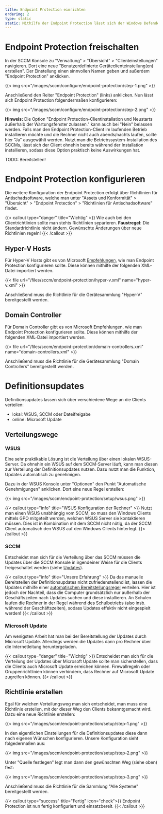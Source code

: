 ```yaml
---
title: Endpoint Protection einrichten
ordering: 2
type: static
static: Mithilfe der Endpoint Protection lässt sich der Windows Defender mithilfe des SCCM verwalten.
---
```


# Endpoint Protection freischalten

In der SCCM Konsole zu "Verwaltung" > "Übersicht" > "Clienteinstellungen" navigieren. Dort eine neue "Benutzerdefinierte Geräteclienteinstellung(en) erstellen". Der Einstellung einen sinnvollen Namen geben und außerdem "Endpoint Protection" anklicken.

{{< img src="/images/sccm/configure/endpoint-protection/step-1.png" >}}

Anschließend den Reiter "Endpoint Protection" (links) anklicken. Nun lässt sich Endpoint Protection folgendermaßen konfigurieren:

{{< img src="/images/sccm/configure/endpoint-protection/step-2.png" >}}

**Hinweis:** Die Option "Endpoint Protection-Clientinstallation und Neustarts außerhalb der Wartungsfenster zulassen." kann auch bei "Nein" belassen werden. Falls man den Endpoint Protection-Client im laufenden Betrieb installieren möchte und die Rechner nicht auch abends/nachts laufen, sollte hier "Ja" ausgewählt werden. Nutzt man die Betriebssystem-Installation des SCCMs, lässt sich der Client ohnehin bereits während der Installation installieren, sodass diese Option praktisch keine Auswirkungen hat.

TODO: Bereitstellen!

# Endpoint Protection konfigurieren

Die weitere Konfiguration der Endpoint Protection erfolgt über Richtlinien für Antischadsoftware, welche man unter "Assets und Konformität" > "Übersicht" > "Endpoint Protection" > "Richtlinien für Antischadsoftware" findet.

{{< callout type="danger" title="Wichtig" >}}
    Wie auch bei den Clientrichtlinien sollte man stehts Richtlinien separieren. **Faustregel:** Die Standardrichtlinie nicht ändern. Gewünschte Änderungen über neue Richtlinien regeln!
{{< /callout >}}

## Hyper-V Hosts

Für Hyper-V Hosts gibt es von Microsoft [Empfehlungen](https://support.microsoft.com/en-us/help/3105657/recommended-antivirus-exclusions-for-hyper-v-hosts), wie man Endpoint Protection konfigurieren sollte. Diese können mithilfe der folgenden XML-Datei importiert werden.

{{< file url="/files/sccm/endpoint-protection/hyper-v.xml" name="hyper-v.xml" >}}

Anschließend muss die Richtlinie für die Gerätesammlung "Hyper-V" bereitgestellt werden.

## Domain Controller

Für Domain Controller gibt es von Microsoft Empfehlungen, wie man Endpoint Protection konfigurieren sollte. Diese können mithilfe der folgenden XML-Datei importiert werden.

{{< file url="/files/sccm/endpoint-protection/domain-controllers.xml" name="domain-controllers.xml" >}}

Anschließend muss die Richtlinie für die Gerätesammlung "Domain Controllers" bereitgestellt werden.

# Definitionsupdates

Definitionsupdates lassen sich über verschiedene Wege an die Clients verteilen:

* lokal: WSUS, SCCM oder Dateifreigabe
* online: Microsoft Update

## Verteilungswege

### WSUS

Eine sehr praktikable Lösung ist die Verteilung über einen lokalen WSUS-Server. Da ohnehin ein WSUS auf dem SCCM-Server läuft, kann man diesen zur Verteilung der Definitionsupdates nutzen. Dazu nutzt man die Funktion, Updates automatisch zu genehmigen.

Dazu in der WSUS Konsole unter "Optionen" den Punkt "Automatische Genehmigungen" anklicken. Dort eine neue Regel erstellen:

{{< img src="/images/sccm/endpoint-protection/setup/wsus.png" >}}

{{< callout type="info" title="WSUS Konfiguration der Rechner" >}}
    Nutzt man einen WSUS unabhängig vom SCCM, so muss den Windows Clients mittels GPO mitgeteilt werden, welchen WSUS Server sie kontaktieren müssen. Dies ist in Kombination mit dem SCCM nicht nötig, da der SCCM Client automatisch den WSUS auf den Windows Clients hinterlegt.
{{< /callout >}}

### SCCM

Entscheidet man sich für die Verteilung über das SCCM müssen die Updates über die SCCM Konsole in irgendeiner Weise für die Clients freigeschaltet werden (siehe [Updates](/sccm/updates/)).

{{< callout type="info" title="Unsere Erfahrung" >}}
    Da das manuelle Bereitstellen der Definitionsupdates nicht zufriedenstellend ist, lassen die Updates mithilfe einer <a href="/sccm/updates/adr">automatischen Bereitstellungsregel</a> verteilen. Hier ist jedoch der Nachteil, dass die Computer grundsätzlich nur außerhalb der Geschäftszeiten nach Updates suchen und diese installieren. An Schulen laufen die Rechner in der Regel während des Schulbetriebs (also insb. während der Geschäftszeiten), sodass Updates effektiv nicht eingespielt werden!
{{< /callout >}}

### Microsoft Update

Am wenigsten Arbeit hat man bei der Bereitstellung der Updates durch Microsoft Update. Allerdings werden die Updates dann pro Rechner über die Internetleitung heruntergeladen. 

{{< callout type="danger" title="Wichtig" >}}
    Entscheidet man sich für die Verteilung der Updates über Microsoft Update sollte man sicherstellen, dass die Clients auch Microsoft Update erreichen können. Firewallregeln oder Gruppenrichtlinien können verhindern, dass Rechner auf Microsoft Update zugreifen können.
{{< /callout >}}

## Richtlinie erstellen

Egal für welchen Verteilungsweg man sich entscheidet, man muss eine Richtlinie erstellen, mit der dieser Weg den Clients bekanntgemacht wird. Dazu eine neue Richtlinie erstellen:

{{< img src="/images/sccm/endpoint-protection/setup/step-1.png" >}}

In den eigentlichen Einstellungen für die Definitionsupdates diese dann nach eigenen Wünschen konfigurieren. Unsere Konfiguration sieht folgedermaßen aus:

{{< img src="/images/sccm/endpoint-protection/setup/step-2.png" >}}

Unter "Quelle festlegen" legt man dann den gewünschten Weg (siehe oben) fest:

{{< img src="/images/sccm/endpoint-protection/setup/step-3.png" >}}

Anschließend muss die Richtlinie für die Sammlung "Alle Systeme" bereitgestellt werden.

{{< callout type="success" title="Fertig" icon="check">}}
    Endpoint Protection ist nun fertig konfiguriert und einsatzbereit.
{{< /callout >}}